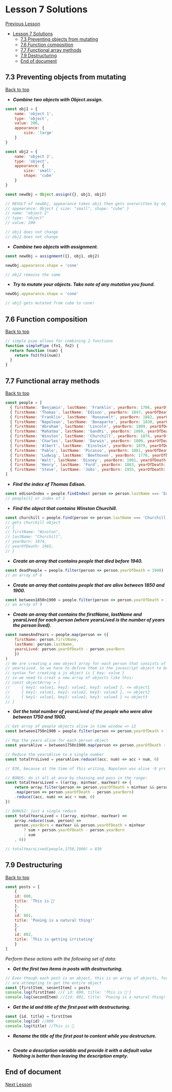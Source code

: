 # Lesson 7 Solutions

[Previous Lesson](../lesson6/solutions.md)

<!-- TOC -->

- [Lesson 7 Solutions](#lesson-7-solutions)
    - [7.3 Preventing objects from mutating](#73-preventing-objects-from-mutating)
    - [7.6 Function composition](#76-function-composition)
    - [7.7 Functional array methods](#77-functional-array-methods)
    - [7.9 Destructuring](#79-destructuring)
    - [End of document](#end-of-document)

<!-- /TOC -->
<!-- Solutions below only -->

## 7.3 Preventing objects from mutating

[Back to top](#lesson-7-solutions)

* ***Combine two objects with Object.assign.***
```js
const obj1 = {
    name: 'object 1',
    type: 'object',
    value: 200,
    appearance: {
        size: 'large'
    }
}

const obj2 = {
    name: 'object 2',
    type: 'object', 
    appearance: {
        size: 'small',
        shape: 'cube'
    }
}

const newObj = Object.assign({}, obj1, obj2)

// RESULT of newObj, appearance takes obj1 then gets overwritten by obj2's properties
// appearance: Object { size: "small", shape: "cube" }
// name: "object 2"
// type: "object"
// value: 200

// obj1 does not change
// obj2 does not change
```

* ***Combine two objects with assignment.***

```js
const newObj = assignment({}, obj1, obj2)

newObj.appearance.shape = 'cone'

// obj2 remains the same
```

* ***Try to mutate your objects. Take note of any mutation you found.***

```js
newObj.appearance.shape = 'cone'

// obj2 gets mutated from cube to cone!
```

## 7.6 Function composition

[Back to top](#lesson-7-solutions)

```js
// simple pipe allows for combining 2 functions
function simplePipe (fn1, fn2) {
  return function (num) {
    return fn2(fn1(num))
  }
}
```

## 7.7 Functional array methods

[Back to top](#lesson-7-solutions)

```js
const people = [
  { firstName: 'Benjamin', lastName: 'Franklin', yearBorn: 1706, yearOfDeath: 1790 },
  { firstName: 'Thomas', lastName: 'Edison', yearBorn: 1847, yearOfDeath: 1931 },
  { firstName: 'Franklin', lastName: 'Roosevelt', yearBorn: 1882, yearOfDeath: 1945 },
  { firstName: 'Napolean', lastName: 'Bonaparte', yearBorn: 1830, yearOfDeath: 1821 },
  { firstName: 'Abraham', lastName: 'Lincoln', yearBorn: 1809, yearOfDeath: 1865 },
  { firstName: 'Mahatma', lastName: 'Gandhi', yearBorn: 1869, yearOfDeath: 1948 },
  { firstName: 'Winston', lastName: 'Churchill', yearBorn: 1874, yearOfDeath: 1965 },
  { firstName: 'Charles', lastName: 'Darwin', yearBorn: 1809, yearOfDeath: 1882 },
  { firstName: 'Albert', lastName: 'Einstein', yearBorn: 1879, yearOfDeath: 1955 },
  { firstName: 'Pablo', lastName: 'Picasso', yearBorn: 1881, yearOfDeath: 1973 },
  { firstName: 'Ludwig', lastName: 'Beethoven', yearBorn: 1770, yearOfDeath: 1827 },
  { firstName: 'Walt', lastName: 'Disney', yearBorn: 1901, yearOfDeath: 1966 },
  { firstName: 'Henry', lastName: 'Ford', yearBorn: 1863, yearOfDeath: 1947 },
  { firstName: 'Steve', lastName: 'Jobs', yearBorn: 1955, yearOfDeath: 2012 }
]
```

* ***Find the index of Thomas Edison.***

```js
const edisonIndex = people.findIndex( person => person.lastName === 'Edison')
// people[1] or index of 1
```

* ***Find the object that contains Winston Churchill.***

```js
const churchill = people.find(person => person.lastName === 'Churchill')
// gets churchill object 
// {
// firstName: "Winston",
// lastName: "Churchill",
// yearBorn: 1874,
// yearOfDeath: 1965,
// }
```

* ***Create an array that contains people that died before 1940.***

```js
const deadPeople = people.filter(person => person.yearOfDeath < 1940)
// an array of 6
```

* ***Create an array that contains people that are alive between 1850 and 1900.***

```js
const between1850n1900 = people.filter(person => person.yearOfDeath > 1850 && person.yearBorn < 1900)
// an array of 9
```

* ***Create an array that contains the firstName, lastName and yearsLived for each person (where yearsLived is the number of years the person lived).***

```js
const namesAndYears = people.map(person => ({
    firstName: person.firstName,
    lastName: person.lastName,
    yearsLived: person.yearOfDeath - person.yearBorn
    })
)
// We are creating a new object array for each person that consists of firstName, lastName, and a new property 
// yearsLived. So we have to define them in the javascript object to be created for each person and the
// syntax for creating a js object is { key: value }
// so we need to creat a new array of objects like this: 
// const objectArray = [
//     { key1: value1, key2: value2, key3: value3 }, <= object1
//     { key1: value1, key2: value2, key3: value3 }, <= object2
//     { key1: value1, key2: value2, key3: value3 } <= object3
// ]
```

* ***Get the total number of yearsLived of the people who were alive between 1750 and 1900.***

```js
// Get array of people objects alive in time window => 12
const between1750n1900 = people.filter(person => person.yearOfDeath > 1750 && person.yearBorn < 1900)

// Map the years alive for each person object
const yearsAlive = between1750n1900.map(person => person.yearOfDeath - person.yearBorn)

// Reduce the yearsAlive to a single number
const totalYrsLived = yearsAlive.reduce((acc, num) => acc + num, 0)

// 830, because at the time of this writing, Napoleon was alive -9 yrs

// BONUS: do it all at once by chaining and pass in the range:
const totalYearsLived = ((array, minYear, maxYear) => {
    return array.filter(person => person.yearOfDeath > minYear && person.yearBorn < maxYear )
    .map(person => person.yearOfDeath - person.yearBorn)
    .reduce((acc, num) => acc + num, 0)
})

// BONUS2: just a single reduce
const totalYearsLived = ((array, minYear, maxYear) => 
    array.reduce((sum, person) => 
    person.yearBorn < maxYear && person.yearOfDeath > minYear
        ? sum + person.yearOfDeath - person.yearBorn
        : sum
    , 0))

// totalYearsLived(people,1750,1900) = 830
```

## 7.9 Destructuring

[Back to top](#Lesson-7-solutions)

```js
const posts = [
    {
    id: 800,
    title: 'This is 💩'
    }, 
    {
    id: 801,
    title: 'Pooing is a natural thing!'
    }, 
    {
    id: 802,
    title: 'This is getting irritating'
    }
]
```

_Perform these actions with the following set of data:_

* ***Get the first two items in posts with destructuring.***

```js
// Even though each post is an object, this is an array of objects, furthermore, you
// are attempting to get the entire object
const [firstItem, secontItem] = posts
console.log(firstItem) //{ id: 800, title: 'This is 💩'} 
console.log(secondItem) //{id: 801, title: 'Pooing is a natural thing!'}
```

* ***Get the id and title of the first post with destructuring.***

```js
const {id, title} = firstItem
console.log(id) //800
console.log(title) //This is 💩
```

* ***Rename the title of the first post to content while you destructure.***

```js
```

* ***Create a description variable and provide it with a default value Nothing is better than leaving the description empty.***


<!-- Solutions above only -->

## End of document

[Next Lesson](../lesson8/solutions.md)

